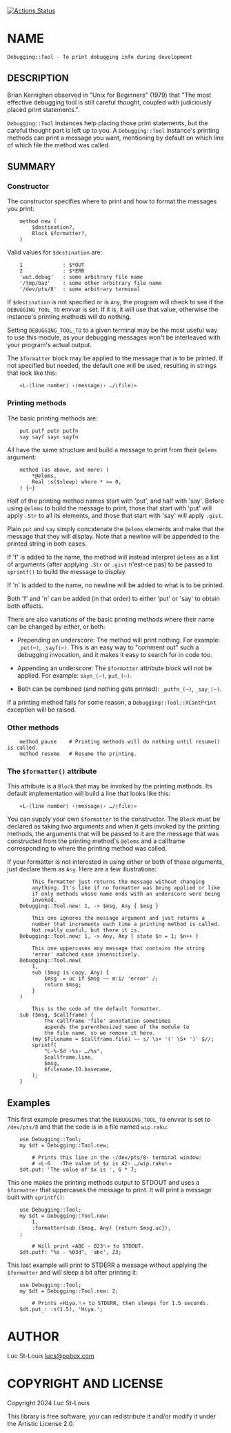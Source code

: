 [![Actions Status](https://github.com/lucs/Debugging-Tool/actions/workflows/test.yml/badge.svg)](https://github.com/lucs/Debugging-Tool/actions)

NAME
====

    Debugging::Tool - To print debugging info during development

DESCRIPTION
-----------

Brian Kernighan observed in "Unix for Beginners" (1979) that "The most effective debugging tool is still careful thought, coupled with judiciously placed print statements.".

`Debugging::Tool` instances help placing those print statements, but the careful thought part is left up to you. A `Debugging::Tool` instance's printing methods can print a message you want, mentioning by default on which line of which file the method was called.

SUMMARY
-------

### Constructor

The constructor specifies where to print and how to format the messages you print:

        method new (
            $destination?,
            Block $formatter?,
        )

Valid values for `$destination` are:

        1             : $*OUT
        2             : $*ERR
        'wut.debug'   : some arbitrary file name
        '/tmp/baz'    : some other arbitrary file name
        '/dev/pts/8'  : some arbitrary terminal

If `$destination` is not specified or is `Any`, the program will check to see if the `DEBUGGING_TOOL_TO` envvar is set. If it is, it will use that value, otherwise the instance's printing methods will do nothing.

Setting `DEBUGGING_TOOL_TO` to a given terminal may be the most useful way to use this module, as your debugging messages won't be interleaved with your program's actual output.

The `$formatter` block may be applied to the message that is to be printed. If not specified but needed, the default one will be used, resulting in strings that look like this:

        «L-⟨line number⟩ ‹⟨message⟩› …/⟨file⟩»

### Printing methods

The basic printing methods are:

        put putf putn putfn
        say sayf sayn sayfn

All have the same structure and build a message to print from their `@elems` argument:

        method ⟨as above, and more⟩ (
            *@elems,
            Real :s($sleep) where * >= 0,
        ) {⋯}

Half of the printing method names start with 'put', and half with 'say'. Before using `@elems` to build the message to print, those that start with 'put' will apply `.Str` to all its elements, and those that start with 'say' will apply `.gist`.

Plain `put` and `say` simply concatenate the `@elems` elements and make that the message that they will display. Note that a newline will be appended to the printed string in both cases.

If 'f' is added to the name, the method will instead interpret `@elems` as a list of arguments (after applying `.Str` or `.gist` n'est-ce pas) to be passed to `sprintf()` to build the message to display.

If 'n' is added to the name, no newline will be added to what is to be printed.

Both 'f' and 'n' can be added (in that order) to either 'put' or 'say' to obtain both effects.

There are also variations of the basic printing methods where their name can be changed by either, or both:

  * Prepending an underscore: The method will print nothing. For example: `_put(⋯)`, `_sayf(⋯)`. This is an easy way to "comment out" such a debugging invocation, and it makes it easy to search for in code too.

  * Appending an underscore: The `$formatter` attribute block will not be applied. For example: `sayn_(⋯)`, `put_(⋯)`.

  * Both can be combined (and nothing gets printed): `_putfn_(⋯)`, `_say_(⋯)`.

If a printing method fails for some reason, a `Debugging::Tool::XCantPrint` exception will be raised.

### Other methods

        method pause    # Printing methods will do nothing until resume() is called.
        method resume   # Resume the printing.

### The `$formatter()` attribute

This attribute is a `Block` that may be invoked by the printing methods. Its default implementation will build a line that looks like this:

        «L-⟨line number⟩ ‹⟨message⟩› …/⟨file⟩»

You can supply your own `$formatter` to the constructor. The `Block` must be declared as taking two arguments and when it gets invoked by the printing methods, the arguments that will be passed to it are the message that was constructed from the printing method's `@elems` and a callframe corresponding to where the printing method was called.

If your formatter is not interested in using either or both of those arguments, just declare them as `Any`. Here are a few illustrations:

            This formatter just returns the message without changing
            anything. It's like if no formatter was being applied or like
            if only methods whose name ends with an underscore were being
            invoked.
        Debugging::Tool.new: 1, -> $msg, Any { $msg }

            This one ignores the message argument and just returns a
            number that increments each time a printing method is called.
            Not really useful, but there it is.
        Debugging::Tool.new: 1, -> Any, Any { state $n = 1; $n++ }

            This one uppercases any message that contains the string
            'error' matched case insensitively.
        Debugging::Tool.new(
            1,
            sub ($msg is copy, Any) {
                $msg .= uc if $msg ~~ m:i/ 'error' /;
                return $msg;
            }
        )

            This is the code of the default formatter.
        sub ($msg, $callframe) {
                The callframe 'file' annotation sometimes
                appends the parenthesized name of the module to
                the file name, so we remove it here.
            (my $filename = $callframe.file) ~~ s/ \s+ '(' \S+ ')' $//;
            sprintf(
                "L-%-5d ‹%s› …/%s",
                $callframe.line,
                $msg,
                $filename.IO.basename,
            );
        }

Examples
--------

This first example presumes that the `DEBUGGING_TOOL_TO` envvar is set to `/dev/pts/8` and that the code is in a file named `wip.raku`:

        use Debugging::Tool;
        my $dt = Debugging::Tool.new;

            # Prints this line in the ‹/dev/pts/8› terminal window:
            # «L-6   ‹The value of $x is 42› …/wip.raku␤»
        $dt.put: 'The value of $x is ', 6 * 7;

This one makes the printing methods output to STDOUT and uses a `$formatter` that uppercases the message to print. It will print a message built with `sprintf()`:

        use Debugging::Tool;
        my $dt = Debugging::Tool.new:
            1,
            :formatter(sub ($msg, Any) {return $msg.uc}),
        ;

            # Will print «ABC - 023␤» to STDOUT.
        $dt.putf: "%s - %03d", 'abc', 23;

This last example will print to STDERR a message without applying the `$formatter` and will sleep a bit after printing it:

        use Debugging::Tool;
        my $dt = Debugging::Tool.new: 2;

            # Prints «Hiya.␤» to STDERR, then sleeps for 1.5 seconds.
        $dt.put_: :s(1.5), 'Hiya.';

AUTHOR
======

Luc St-Louis <lucs@pobox.com>

COPYRIGHT AND LICENSE
=====================

Copyright 2024 Luc St-Louis

This library is free software; you can redistribute it and/or modify it under the Artistic License 2.0.

